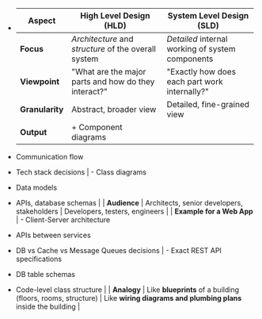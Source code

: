 - | Aspect | High Level Design (HLD) | System Level Design (SLD) |
  | ---- | ---- | ---- |
  | **Focus** | *Architecture* and *structure* of the overall system | *Detailed* internal working of system components |
  | **Viewpoint** | "What are the major parts and how do they interact?" | "Exactly how does each part work internally?" |
  | **Granularity** | Abstract, broader view | Detailed, fine-grained view |
  | **Output** | + Component diagrams
- Communication flow
- Tech stack decisions | - Class diagrams
- Data models
- APIs, database schemas |
  | **Audience** | Architects, senior developers, stakeholders | Developers, testers, engineers |
  | **Example for a Web App** | - Client-Server architecture
- APIs between services
- DB vs Cache vs Message Queues decisions | - Exact REST API specifications
- DB table schemas
- Code-level class structure |
  | **Analogy** | Like **blueprints** of a building (floors, rooms, structure) | Like **wiring diagrams and plumbing plans** inside the building |
  
  <!--EndFragment-->